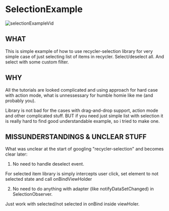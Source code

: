 # SelectionExample
![selectionExampleVid](https://user-images.githubusercontent.com/8080919/163710871-49197474-8f6c-4a3e-abac-719d5e9f82c3.gif) 
## WHAT
This is simple example of how to use recycler-selection library for very simple case of just selecting list of items in recycler. Select/deselect all. And select with some custom filter.

## WHY
All the tutorials are looked complicated and using approach for hard case with action mode, what is unnessessary for humble homie like me (and probably you).

Library is not bad for the cases with drag-and-drop support, action mode and other complicated stuff. BUT if you need just simple list with selection it is really hard to find good understandable example, so i tried to make one.

## MISSUNDERSTANDINGS & UNCLEAR STUFF
What was unclear at the start of googling "recycler-selection" and becomes clear later:

1. No need to handle deselect event.

For selected item library is simply intercepts user click, set element to not selected state and call onBindViewHolder

2. No need to do anything with adapter (like notifyDataSetChanged) in SelectionObserver.

Just work with selected/not selected in onBind inside viewHoler. 
